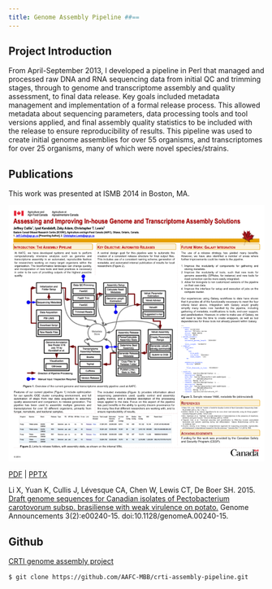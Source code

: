 ```yaml
---
title: Genome Assembly Pipeline ##==
---
```


## Project Introduction ##
From April-September 2013, I developed a pipeline in Perl that managed and processed raw DNA and RNA sequencing data from initial QC and trimming stages, through to genome and transcriptome assembly and quality assessment, to final data release. Key goals included metadata management and implementation of a formal release process. This allowed metadata about sequencing parameters, data processing tools and tool versions applied, and final assembly quality statistics to be included with the release to ensure reproducibility of results. This pipeline was used to create initial genome assemblies for over 55 organisms, and transcriptomes for over 25 organisms, many of which were novel species/strains.

## Publications ##
This work was presented at ISMB 2014 in Boston, MA.

![ISMB 2014 Genome Assembly Poster](/work_projects/ismb_2014_poster_b25_jc.png)

[PDF](/work_projects/ismb_2014_poster_b25_jc.pdf) | [PPTX](ismb_2014_poster_b25_jc.pptx)

Li X, Yuan K, Cullis J, Lévesque CA, Chen W, Lewis CT, De Boer SH. 2015. [Draft genome sequences for Canadian isolates of Pectobacterium carotovorum subsp. brasiliense with weak virulence on potato.](http://genomea.asm.org/content/3/2/e00240-15.full) Genome Announcements 3(2):e00240-15. doi:10.1128/genomeA.00240-15.

## Github ##

[CRTI genome assembly project](https://github.com/AAFC-MBB/crti-assembly-pipeline)

    $ git clone https://github.com/AAFC-MBB/crti-assembly-pipeline.git

